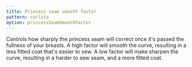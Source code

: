 ```yaml
---
title: Princess seam smooth factor
pattern: carlita
option: princessSeamSmoothFactor
---
```


Controls how sharply the princess seam will correct once it's passed the fullness of your breasts. A high factor will smooth the curve, resulting in a less fitted coat that's easier to sew. A low factor will make sharpen the curve, resulting in a harder to sew seam, and a more fitted coat.
